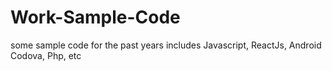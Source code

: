 # Work-Sample-Code
some sample code for the past years
includes Javascript, ReactJs, Android Codova, Php, etc
